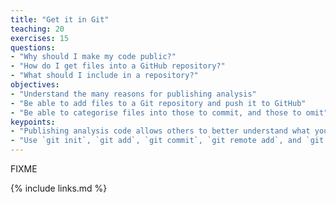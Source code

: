 ```yaml
---
title: "Get it in Git"
teaching: 20
exercises: 15
questions:
- "Why should I make my code public?"
- "How do I get files into a GitHub repository?"
- "What should I include in a repository?"
objectives:
- "Understand the many reasons for publishing analysis"
- "Be able to add files to a Git repository and push it to GitHub"
- "Be able to categorise files into those to commit, and those to omit"
keypoints:
- "Publishing analysis code allows others to better understand what you have done, to verify that your analysis does what you claim, and to build on your work.e"
- "Use `git init`, `git add`, `git commit`, `git remote add`, and `git push`, as discussed in the [Software Carpentry Git lesson][git-novice]"
---
```

FIXME

{% include links.md %}


